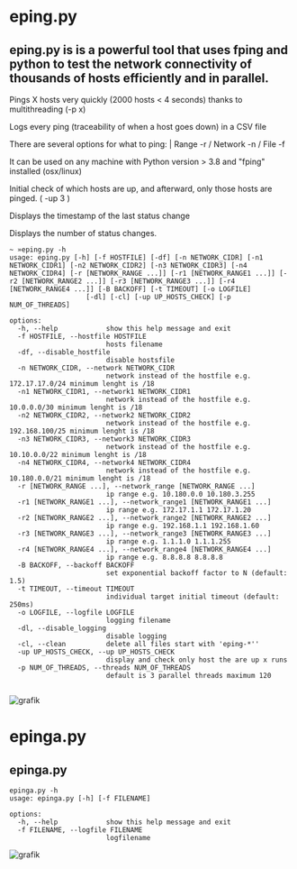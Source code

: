 # eping.py 
## eping.py is is a powerful tool that uses fping and python to test the network connectivity of thousands of hosts efficiently and in parallel.

Pings X hosts very quickly (2000 hosts < 4 seconds) thanks to multithreading (-p x) 

Logs every ping (traceability of when a host goes down) in a CSV file

There are several options for what to ping: | Range -r / Network -n / File -f 

It can be used on any machine with Python version > 3.8 and "fping" installed (osx/linux) 

Initial check of which hosts are up, and afterward, only those hosts are pinged. ( -up 3 ) 

Displays the timestamp of the last status change

Displays the number of status changes.


```
~ »eping.py -h 
usage: eping.py [-h] [-f HOSTFILE] [-df] [-n NETWORK_CIDR] [-n1 NETWORK_CIDR1] [-n2 NETWORK_CIDR2] [-n3 NETWORK_CIDR3] [-n4 NETWORK_CIDR4] [-r [NETWORK_RANGE ...]] [-r1 [NETWORK_RANGE1 ...]] [-r2 [NETWORK_RANGE2 ...]] [-r3 [NETWORK_RANGE3 ...]] [-r4 [NETWORK_RANGE4 ...]] [-B BACKOFF] [-t TIMEOUT] [-o LOGFILE]
                   [-dl] [-cl] [-up UP_HOSTS_CHECK] [-p NUM_OF_THREADS]

options:
  -h, --help            show this help message and exit
  -f HOSTFILE, --hostfile HOSTFILE
                        hosts filename
  -df, --disable_hostfile
                        disable hostsfile
  -n NETWORK_CIDR, --network NETWORK_CIDR
                        network instead of the hostfile e.g. 172.17.17.0/24 minimum lenght is /18
  -n1 NETWORK_CIDR1, --network1 NETWORK_CIDR1
                        network instead of the hostfile e.g. 10.0.0.0/30 minimum lenght is /18
  -n2 NETWORK_CIDR2, --network2 NETWORK_CIDR2
                        network instead of the hostfile e.g. 192.168.100/25 minimum lenght is /18
  -n3 NETWORK_CIDR3, --network3 NETWORK_CIDR3
                        network instead of the hostfile e.g. 10.10.0.0/22 minimum lenght is /18
  -n4 NETWORK_CIDR4, --network4 NETWORK_CIDR4
                        network instead of the hostfile e.g. 10.180.0.0/21 minimum lenght is /18
  -r [NETWORK_RANGE ...], --network_range [NETWORK_RANGE ...]
                        ip range e.g. 10.180.0.0 10.180.3.255
  -r1 [NETWORK_RANGE1 ...], --network_range1 [NETWORK_RANGE1 ...]
                        ip range e.g. 172.17.1.1 172.17.1.20
  -r2 [NETWORK_RANGE2 ...], --network_range2 [NETWORK_RANGE2 ...]
                        ip range e.g. 192.168.1.1 192.168.1.60
  -r3 [NETWORK_RANGE3 ...], --network_range3 [NETWORK_RANGE3 ...]
                        ip range e.g. 1.1.1.0 1.1.1.255
  -r4 [NETWORK_RANGE4 ...], --network_range4 [NETWORK_RANGE4 ...]
                        ip range e.g. 8.8.8.8 8.8.8.8
  -B BACKOFF, --backoff BACKOFF
                        set exponential backoff factor to N (default: 1.5)
  -t TIMEOUT, --timeout TIMEOUT
                        individual target initial timeout (default: 250ms)
  -o LOGFILE, --logfile LOGFILE
                        logging filename
  -dl, --disable_logging
                        disable logging
  -cl, --clean          delete all files start with 'eping-*''
  -up UP_HOSTS_CHECK, --up UP_HOSTS_CHECK
                        display and check only host the are up x runs
  -p NUM_OF_THREADS, --threads NUM_OF_THREADS
                        default is 3 parallel threads maximum 120


```

![grafik](https://github.com/user-attachments/assets/c64e6af1-1db3-4cac-80bd-5d4cfd37dfba)


# epinga.py 
## epinga.py 

```
epinga.py -h
usage: epinga.py [-h] [-f FILENAME]

options:
  -h, --help            show this help message and exit
  -f FILENAME, --logfile FILENAME
                        logfilename
```
![grafik](https://github.com/user-attachments/assets/1e869a9a-bce9-42cf-a23a-d48281195aad)



